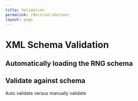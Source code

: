 ```yaml
---
title: Validation
permalink: /docs/validation/
layout: page
---
```

# XML Schema Validation

## Automatically loading the RNG schema

## Validate against schema

Auto validate versus manually validate


